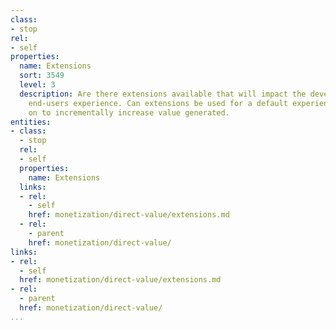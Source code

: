 ```yaml
---
class:
- stop
rel:
- self
properties:
  name: Extensions
  sort: 3549
  level: 3
  description: Are there extensions available that will impact the developers, or
    end-users experience. Can extensions be used for a default experience, or added
    on to incrementally increase value generated.
entities:
- class:
  - stop
  rel:
  - self
  properties:
    name: Extensions
  links:
  - rel:
    - self
    href: monetization/direct-value/extensions.md
  - rel:
    - parent
    href: monetization/direct-value/
links:
- rel:
  - self
  href: monetization/direct-value/extensions.md
- rel:
  - parent
  href: monetization/direct-value/
...
```

